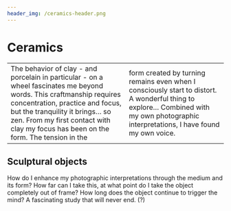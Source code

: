 ```yaml
---
header_img: /ceramics-header.png
---
```


# Ceramics

<table>
<tr>
<td>
The behavior of clay - and porcelain in particular - on a wheel fascinates me beyond words. This craftmanship requires concentration, practice and focus, but the tranquility it brings… so zen. From my first contact with clay my focus has been on the form. The tension in the
</td>
<td>
form created by turning remains even when I consciously start to distort. A wonderful thing to explore… Combined with my own photographic interpretations, I have found my own voice.
</td>
</tr>
</table>

## Sculptural objects

How do I enhance my photographic interpretations through the medium and its form? How far can I take this, at what point do I take the object completely out of frame? How long does the object continue to trigger the mind? A fascinating study that will never end. (?)
